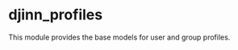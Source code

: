 djinn_profiles
===================

This module provides the base models for user and group profiles.

